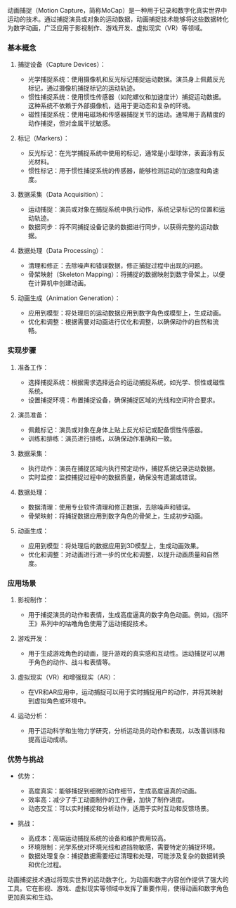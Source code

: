 动画捕捉（Motion Capture，简称MoCap）是一种用于记录和数字化真实世界中运动的技术。通过捕捉演员或对象的运动数据，动画捕捉技术能够将这些数据转化为数字动画，广泛应用于影视制作、游戏开发、虚拟现实（VR）等领域。

### 基本概念

1. 捕捉设备（Capture Devices）：
   - 光学捕捉系统：使用摄像机和反光标记捕捉运动数据。演员身上佩戴反光标记，通过摄像机捕捉标记的运动轨迹。
   - 惯性捕捉系统：使用惯性传感器（如陀螺仪和加速度计）捕捉运动数据。这种系统不依赖于外部摄像机，适用于更动态和复杂的环境。
   - 磁性捕捉系统：使用电磁场和传感器捕捉关节的运动。通常用于高精度的动作捕捉，但对金属干扰敏感。

2. 标记（Markers）：
   - 反光标记：在光学捕捉系统中使用的标记，通常是小型球体，表面涂有反光材料。
   - 惯性标记：用于惯性捕捉系统的传感器，能够检测运动的加速度和角速度。

3. 数据采集（Data Acquisition）：
   - 运动捕捉：演员或对象在捕捉系统中执行动作，系统记录标记的位置和运动轨迹。
   - 数据同步：将不同捕捉设备记录的数据进行同步，以获得完整的运动数据。

4. 数据处理（Data Processing）：
   - 清理和修正：去除噪声和错误数据，修正捕捉过程中出现的问题。
   - 骨架映射（Skeleton Mapping）：将捕捉的数据映射到数字骨架上，以便在计算机中创建动画。

5. 动画生成（Animation Generation）：
   - 应用到模型：将处理后的运动数据应用到数字角色或模型上，生成动画。
   - 优化和调整：根据需要对动画进行优化和调整，以确保动作的自然和流畅。

### 实现步骤

1. 准备工作：
   - 选择捕捉系统：根据需求选择适合的运动捕捉系统，如光学、惯性或磁性系统。
   - 设置捕捉环境：布置捕捉设备，确保捕捉区域的光线和空间符合要求。

2. 演员准备：
   - 佩戴标记：演员或对象在身体上贴上反光标记或配备惯性传感器。
   - 训练和排练：演员进行排练，以确保动作准确和一致。

3. 数据采集：
   - 执行动作：演员在捕捉区域内执行预定动作，捕捉系统记录运动数据。
   - 实时监控：监控捕捉过程中的数据质量，确保没有遗漏或错误。

4. 数据处理：
   - 数据清理：使用专业软件清理和修正数据，去除噪声和错误。
   - 骨架映射：将捕捉数据应用到数字角色的骨架上，生成初步动画。

5. 动画生成：
   - 应用到模型：将处理后的数据应用到3D模型上，生成动画效果。
   - 优化和调整：对动画进行进一步的优化和调整，以提升动画质量和自然度。

### 应用场景

1. 影视制作：
   - 用于捕捉演员的动作和表情，生成高度逼真的数字角色动画。例如，《指环王》系列中的咕噜角色使用了运动捕捉技术。

2. 游戏开发：
   - 用于生成游戏角色的动画，提升游戏的真实感和互动性。运动捕捉可以用于角色的动作、战斗和表情等。

3. 虚拟现实（VR）和增强现实（AR）：
   - 在VR和AR应用中，运动捕捉可以用于实时捕捉用户的动作，并将其映射到虚拟角色或环境中。

4. 运动分析：
   - 用于运动科学和生物力学研究，分析运动员的动作和表现，以改善训练和提高运动成绩。

### 优势与挑战

- 优势：
  - 高度真实：能够捕捉到细微的动作细节，生成高度逼真的动画。
  - 效率高：减少了手工动画制作的工作量，加快了制作进度。
  - 动态交互：可以实时捕捉和分析动作，适用于实时互动和反馈场景。

- 挑战：
  - 高成本：高端运动捕捉系统的设备和维护费用较高。
  - 环境限制：光学系统对环境光线和遮挡物敏感，需要特定的捕捉环境。
  - 数据处理复杂：捕捉数据需要经过清理和处理，可能涉及复杂的数据转换和优化过程。

动画捕捉技术通过将现实世界的运动数字化，为动画和数字内容创作提供了强大的工具。它在影视、游戏、虚拟现实等领域中发挥了重要作用，使得动画和数字角色更加真实和生动。